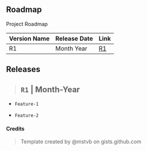 ## Roadmap

Project Roadmap

| Version Name | Release Date |  Link |
| ----------- | ----------- | -------- |
| R1 | Month Year | [R1](#R1)

## Releases

<!-- Release Link -->
<div name='R1'>
</div>
<!-- Release Link End -->

> ## `R1` | Month-Year

- `Feature-1`

- `Feature-2`

#### Credits
> Template created by @mstvb on gists.github.com
